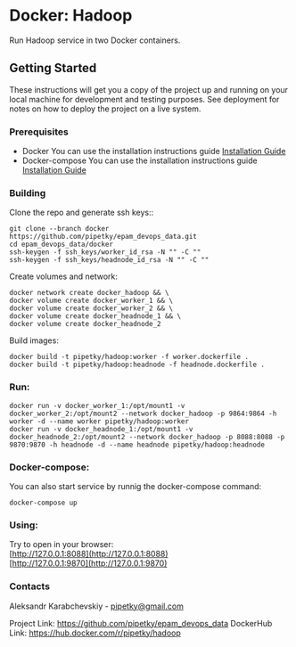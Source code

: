 # Docker: Hadoop

Run Hadoop service in two Docker containers.  <br/>

## Getting Started

These instructions will get you a copy of the project up and running on your local machine for development and testing purposes. See deployment for notes on how to deploy the project on a live system.

### Prerequisites

* Docker
You can use the installation instructions guide [Installation Guide](https://docs.docker.com/engine/install/)
* Docker-compose 
You can use the installation instructions guide [Installation Guide](https://docs.docker.com/compose/install/)

### Building

Clone the repo and generate ssh keys::

```
git clone --branch docker https://github.com/pipetky/epam_devops_data.git
cd epam_devops_data/docker
ssh-keygen -f ssh_keys/worker_id_rsa -N "" -C ""
ssh-keygen -f ssh_keys/headnode_id_rsa -N "" -C ""
```
Create volumes and network:
```
docker network create docker_hadoop && \
docker volume create docker_worker_1 && \
docker volume create docker_worker_2 && \
docker volume create docker_headnode_1 && \
docker volume create docker_headnode_2
```
Build images:
```
docker build -t pipetky/hadoop:worker -f worker.dockerfile . 
docker build -t pipetky/hadoop:headnode -f headnode.dockerfile .
``` 
### Run:
```
docker run -v docker_worker_1:/opt/mount1 -v docker_worker_2:/opt/mount2 --network docker_hadoop -p 9864:9864 -h worker -d --name worker pipetky/hadoop:worker
docker run -v docker_headnode_1:/opt/mount1 -v docker_headnode_2:/opt/mount2 --network docker_hadoop -p 8088:8088 -p 9870:9870 -h headnode -d --name headnode pipetky/hadoop:headnode
```

### Docker-compose:

You can also start service by runnig the docker-compose command:
```
docker-compose up
```

### Using:
Try to open in your browser:  
[http://127.0.0.1:8088](http://127.0.0.1:8088)  
[http://127.0.0.1:9870](http://127.0.0.1:9870)

### Contacts
Aleksandr Karabchevskiy - pipetky@gmail.com

Project Link: https://github.com/pipetky/epam_devops_data
DockerHub Link: https://hub.docker.com/r/pipetky/hadoop